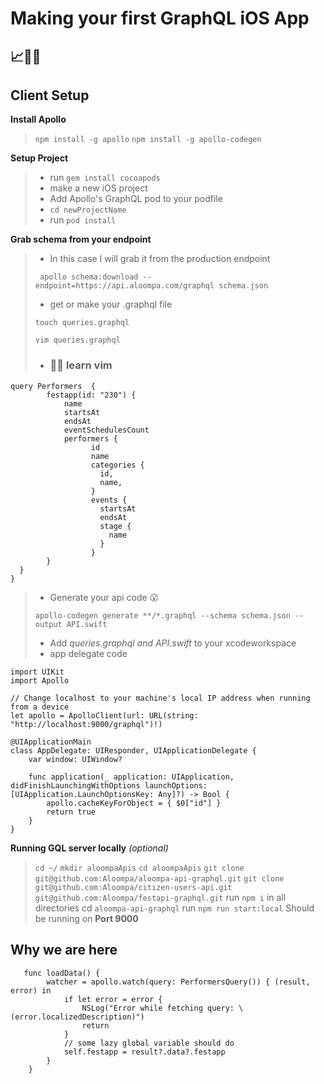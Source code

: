 # Making your first GraphQL iOS App
## 📈💖🍏

## Client Setup
**Install Apollo**

> `npm install -g apollo`
> `npm install -g apollo-codegen`

**Setup Project**
>- run `gem install cocoapods`
>- make a new iOS project
>- Add Apollo's GraphQL pod to your podfile
>- `cd newProjectName`
>- run `pod install`

**Grab schema from your endpoint**
>- In this case I will grab it from the production endpoint
>
> `
apollo schema:download --endpoint=https://api.aloompa.com/graphql schema.json`
>- get or make your .graphql file 
>
> `touch queries.graphql`
> 
> `vim queries.graphql`
>- ### 👩‍🏫 learn vim
```
query Performers  { 
        festapp(id: "230") {
            name
            startsAt
            endsAt
            eventSchedulesCount
            performers {
                  id
                  name
                  categories {
                    id,
                    name,
                  }
                  events {
                    startsAt
                    endsAt
                    stage {
                      name
                    }
                  }
        }
  }
}
```
>- Generate your api code 😮
>
>`apollo-codegen generate **/*.graphql --schema schema.json --output API.swift`
>- Add *queries.graphql and API.swift* to your xcodeworkspace
>- app delegate code 

```
import UIKit
import Apollo

// Change localhost to your machine's local IP address when running from a device
let apollo = ApolloClient(url: URL(string: "http://localhost:9000/graphql")!)

@UIApplicationMain
class AppDelegate: UIResponder, UIApplicationDelegate {
    var window: UIWindow?
    
    func application(_ application: UIApplication, didFinishLaunchingWithOptions launchOptions: [UIApplication.LaunchOptionsKey: Any]?) -> Bool {
        apollo.cacheKeyForObject = { $0["id"] }
        return true
    }
}
```

**Running GQL server locally** *(optional)*
> `cd ~/`
> `mkdir aloompaApis`
> `cd aloompaApis`
> `git clone git@github.com:Aloompa/aloompa-api-graphql.git`
> `git clone git@github.com:Aloompa/citizen-users-api.git`
> `git@github.com:Aloompa/festapi-graphql.git`
> run `npm i` in all directories
> cd `aloompa-api-graphql`
> run `npm run start:local`
> Should be running on **Port 9000**

## Why we are here

```
   func loadData() {
        watcher = apollo.watch(query: PerformersQuery()) { (result, error) in
            if let error = error {
                NSLog("Error while fetching query: \(error.localizedDescription)")
                return
            }
            // some lazy global variable should do
            self.festapp = result?.data?.festapp
        }
    }
```

